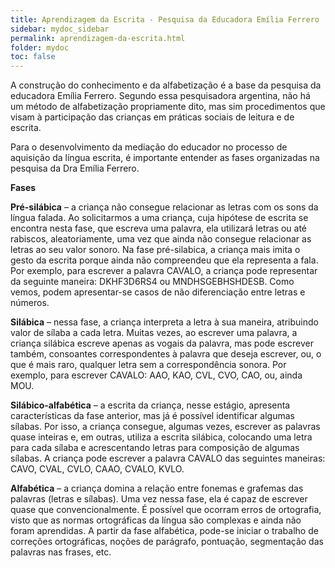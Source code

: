 ```yaml
---
title: Aprendizagem da Escrita - Pesquisa da Educadora Emília Ferrero
sidebar: mydoc_sidebar
permalink: aprendizagem-da-escrita.html
folder: mydoc
toc: false
---
```


A construção do conhecimento e da alfabetização é a base da pesquisa da educadora Emília Ferrero. Segundo essa pesquisadora argentina, não há um método de alfabetização propriamente dito, mas sim procedimentos que visam à participação das crianças em práticas sociais de leitura e de escrita.

Para o desenvolvimento da mediação do educador no processo de aquisição da língua escrita, é importante entender as fases organizadas na pesquisa da Dra Emília Ferrero.

**Fases**

**Pré-silábica** – a criança não consegue relacionar as letras com os sons da língua falada. Ao solicitarmos a uma criança, cuja hipótese de escrita se encontra nesta fase, que escreva uma palavra, ela utilizará letras ou até rabiscos, aleatoriamente, uma vez que ainda não consegue relacionar as letras ao seu valor sonoro. Na fase pré-silabica, a criança mais imita o gesto da escrita porque ainda não compreendeu que ela representa a fala. Por exemplo, para escrever a palavra CAVALO, a criança pode representar da seguinte maneira: DKHF3D6RS4 ou MNDHSGEBHSHDESB. Como vemos, podem apresentar-se casos de não diferenciação entre letras e números.


**Silábica** – nessa fase, a criança interpreta a letra à sua maneira, atribuindo valor de sílaba a cada letra. Muitas vezes, ao escrever uma palavra, a criança silábica escreve apenas as vogais da palavra, mas pode escrever também, consoantes correspondentes à palavra que deseja escrever, ou, o que é mais raro, qualquer letra sem a correspondência sonora. Por exemplo, para escrever CAVALO: AAO, KAO, CVL, CVO, CAO, ou, ainda MOU.


**Silábico-alfabética** – a escrita da criança, nesse estágio, apresenta características da fase anterior, mas já é possível identificar algumas sílabas. Por isso, a criança consegue, algumas vezes, escrever as palavras quase inteiras e, em outras, utiliza a escrita silábica, colocando uma letra para cada sílaba e acrescentando letras para composição de algumas sílabas. A criança pode escrever a palavra CAVALO das seguintes maneiras: CAVO, CVAL, CVLO, CAAO, CVALO, KVLO.

**Alfabética** – a criança domina a relação entre fonemas e grafemas das palavras (letras e sílabas). Uma vez nessa fase, ela é capaz de escrever quase que convencionalmente. É possível que ocorram erros de ortografia, visto que as normas ortográficas da língua são complexas e ainda não foram aprendidas. A partir da fase alfabética, pode-se iniciar o trabalho de correções ortográficas, noções de parágrafo, pontuação, segmentação das palavras nas frases, etc.